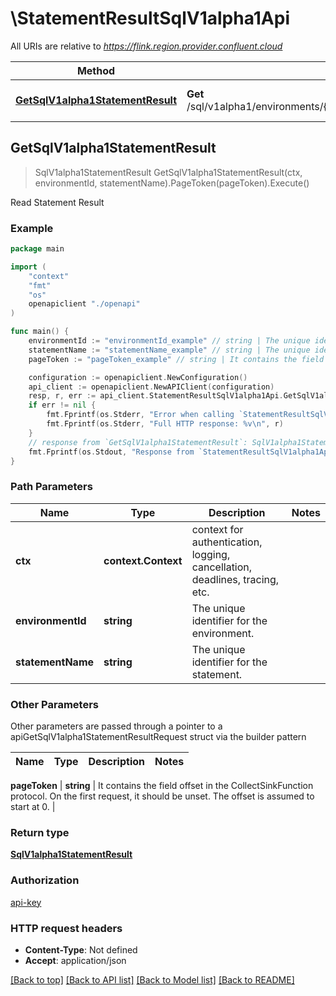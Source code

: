 # \StatementResultSqlV1alpha1Api

All URIs are relative to *https://flink.region.provider.confluent.cloud*

Method | HTTP request | Description
------------- | ------------- | -------------
[**GetSqlV1alpha1StatementResult**](StatementResultSqlV1alpha1Api.md#GetSqlV1alpha1StatementResult) | **Get** /sql/v1alpha1/environments/{environment_id}/statements/{statement_name}/results | Read Statement Result



## GetSqlV1alpha1StatementResult

> SqlV1alpha1StatementResult GetSqlV1alpha1StatementResult(ctx, environmentId, statementName).PageToken(pageToken).Execute()

Read Statement Result



### Example

```go
package main

import (
    "context"
    "fmt"
    "os"
    openapiclient "./openapi"
)

func main() {
    environmentId := "environmentId_example" // string | The unique identifier for the environment.
    statementName := "statementName_example" // string | The unique identifier for the statement.
    pageToken := "pageToken_example" // string | It contains the field offset in the CollectSinkFunction protocol. On the first request, it should be unset. The offset is assumed to start at 0. (optional)

    configuration := openapiclient.NewConfiguration()
    api_client := openapiclient.NewAPIClient(configuration)
    resp, r, err := api_client.StatementResultSqlV1alpha1Api.GetSqlV1alpha1StatementResult(context.Background(), environmentId, statementName).PageToken(pageToken).Execute()
    if err != nil {
        fmt.Fprintf(os.Stderr, "Error when calling `StatementResultSqlV1alpha1Api.GetSqlV1alpha1StatementResult``: %v\n", err)
        fmt.Fprintf(os.Stderr, "Full HTTP response: %v\n", r)
    }
    // response from `GetSqlV1alpha1StatementResult`: SqlV1alpha1StatementResult
    fmt.Fprintf(os.Stdout, "Response from `StatementResultSqlV1alpha1Api.GetSqlV1alpha1StatementResult`: %v\n", resp)
}
```

### Path Parameters


Name | Type | Description  | Notes
------------- | ------------- | ------------- | -------------
**ctx** | **context.Context** | context for authentication, logging, cancellation, deadlines, tracing, etc.
**environmentId** | **string** | The unique identifier for the environment. | 
**statementName** | **string** | The unique identifier for the statement. | 

### Other Parameters

Other parameters are passed through a pointer to a apiGetSqlV1alpha1StatementResultRequest struct via the builder pattern


Name | Type | Description  | Notes
------------- | ------------- | ------------- | -------------


 **pageToken** | **string** | It contains the field offset in the CollectSinkFunction protocol. On the first request, it should be unset. The offset is assumed to start at 0. | 

### Return type

[**SqlV1alpha1StatementResult**](sql.v1alpha1.StatementResult.md)

### Authorization

[api-key](../README.md#api-key)

### HTTP request headers

- **Content-Type**: Not defined
- **Accept**: application/json

[[Back to top]](#) [[Back to API list]](../README.md#documentation-for-api-endpoints)
[[Back to Model list]](../README.md#documentation-for-models)
[[Back to README]](../README.md)


